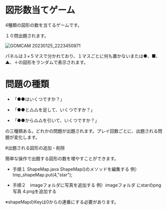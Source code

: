 # 図形数当てゲーム

4種類の図形の数を当てるゲームです。

１０問出題されます。

![GOMCAM 20230125_2223450971](https://user-images.githubusercontent.com/34999008/214575788-11b729b8-530d-4282-b96b-d57b21ec4ce5.gif)


パネルは３×５マスで分かれており、１マスごとに何も置かないまたは●、■、▲、＋の図形をランダムで表示されます。


# 問題の種類

- 「●●はいくつですか？」 

- 「●●と△△を足して、いくつですか？」 

- 「●●から△△を引いて、いくつですか？」 

の三種類ある。どれかの問題が出題されます。プレイ回数ごとに、出題される問題が変化します。

#出題される図形の追加・削除

簡単な操作で出題する図形の数を増やすことができます。

- 手順１ ShapeMap.java  ShapeMap()のメソッドを編集する
例）tmp_shapeMap.put(4,"star");

- 手順２　imageフォルダに写真を追加する
例）imageフォルダ にstarのpng写真 4.pngを追加する

※shapeMapのKeyは0からの連番にする必要があります。
　
